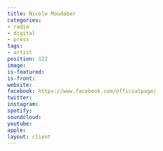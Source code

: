 ```yaml
---
title: Nicole Moudaber
categories:
- radio
- digital
- press
tags:
- artist
position: 122
image: 
is-featured: 
is-front: 
website: 
facebook: https://www.facebook.com/officialpage/
twitter: 
instagram: 
spotify: 
soundcloud: 
youtube: 
apple: 
layout: client
---
```


